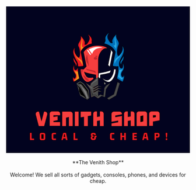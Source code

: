 ![alt text](/media/card.png)

<center> **The Venith Shop** </center></br>

<center> Welcome! We sell all sorts of gadgets, consoles, phones, and devices for cheap.</center></br>
